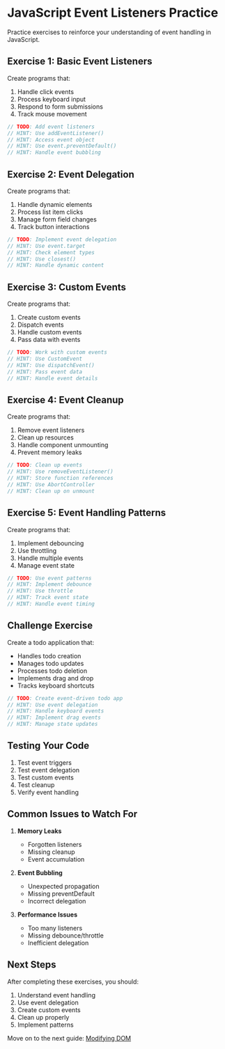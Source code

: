 # JavaScript Event Listeners Practice

Practice exercises to reinforce your understanding of event handling in JavaScript.

## Exercise 1: Basic Event Listeners
Create programs that:
1. Handle click events
2. Process keyboard input
3. Respond to form submissions
4. Track mouse movement

```javascript
// TODO: Add event listeners
// HINT: Use addEventListener()
// HINT: Access event object
// HINT: Use event.preventDefault()
// HINT: Handle event bubbling
```

## Exercise 2: Event Delegation
Create programs that:
1. Handle dynamic elements
2. Process list item clicks
3. Manage form field changes
4. Track button interactions

```javascript
// TODO: Implement event delegation
// HINT: Use event.target
// HINT: Check element types
// HINT: Use closest()
// HINT: Handle dynamic content
```

## Exercise 3: Custom Events
Create programs that:
1. Create custom events
2. Dispatch events
3. Handle custom events
4. Pass data with events

```javascript
// TODO: Work with custom events
// HINT: Use CustomEvent
// HINT: Use dispatchEvent()
// HINT: Pass event data
// HINT: Handle event details
```

## Exercise 4: Event Cleanup
Create programs that:
1. Remove event listeners
2. Clean up resources
3. Handle component unmounting
4. Prevent memory leaks

```javascript
// TODO: Clean up events
// HINT: Use removeEventListener()
// HINT: Store function references
// HINT: Use AbortController
// HINT: Clean up on unmount
```

## Exercise 5: Event Handling Patterns
Create programs that:
1. Implement debouncing
2. Use throttling
3. Handle multiple events
4. Manage event state

```javascript
// TODO: Use event patterns
// HINT: Implement debounce
// HINT: Use throttle
// HINT: Track event state
// HINT: Handle event timing
```

## Challenge Exercise
Create a todo application that:
- Handles todo creation
- Manages todo updates
- Processes todo deletion
- Implements drag and drop
- Tracks keyboard shortcuts

```javascript
// TODO: Create event-driven todo app
// HINT: Use event delegation
// HINT: Handle keyboard events
// HINT: Implement drag events
// HINT: Manage state updates
```

## Testing Your Code

1. Test event triggers
2. Test event delegation
3. Test custom events
4. Test cleanup
5. Verify event handling

## Common Issues to Watch For

1. **Memory Leaks**
   - Forgotten listeners
   - Missing cleanup
   - Event accumulation

2. **Event Bubbling**
   - Unexpected propagation
   - Missing preventDefault
   - Incorrect delegation

3. **Performance Issues**
   - Too many listeners
   - Missing debounce/throttle
   - Inefficient delegation

## Next Steps

After completing these exercises, you should:
1. Understand event handling
2. Use event delegation
3. Create custom events
4. Clean up properly
5. Implement patterns

Move on to the next guide: [Modifying DOM](./modifying-dom.md) 